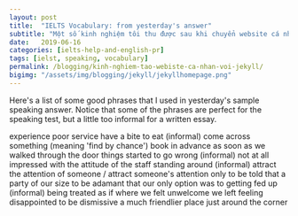 ```yaml
---
layout: post
title:  "IELTS Vocabulary: from yesterday's answer"
subtitle: "Một số kinh nghiệm tôi thu được sau khi chuyển website cá nhân từ Wordpress sang Jekyll"
date:   2019-06-16
categories: [ielts-help-and-english-pr]
tags: [ielst, speaking, vocabulary]
permalink: /blogging/kinh-nghiem-tao-webiste-ca-nhan-voi-jekyll/
bigimg: "/assets/img/blogging/jekyll/jekyllhomepage.png"
---
```



Here's a list of some good phrases that I used in yesterday's sample speaking answer. Notice that some of the phrases are perfect for the speaking test, but a little too informal for a written essay.

experience poor service
have a bite to eat (informal)
come across something (meaning 'find by chance')
book in advance
as soon as we walked through the door
things started to go wrong (informal)
not at all impressed with
the attitude of the staff
standing around (informal)
attract the attention of someone / attract someone's attention
only to be told that
a party of our size
to be adamant that
our only option was to
getting fed up (informal)
being treated as if
where we felt unwelcome
we left feeling disappointed
to be dismissive
a much friendlier place
just around the corner
